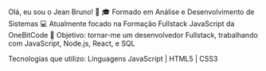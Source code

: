 Olá, eu sou o Jean Bruno! 👋
🎓 Formado em Análise e Desenvolvimento de Sistemas
💻 Atualmente focado na Formação Fullstack JavaScript da OneBitCode
🚀 Objetivo: tornar-me um desenvolvedor Fullstack, trabalhando com JavaScript, Node.js, React, e SQL

Tecnologias que utilizo:
Linguagens
JavaScript | HTML5 | CSS3

